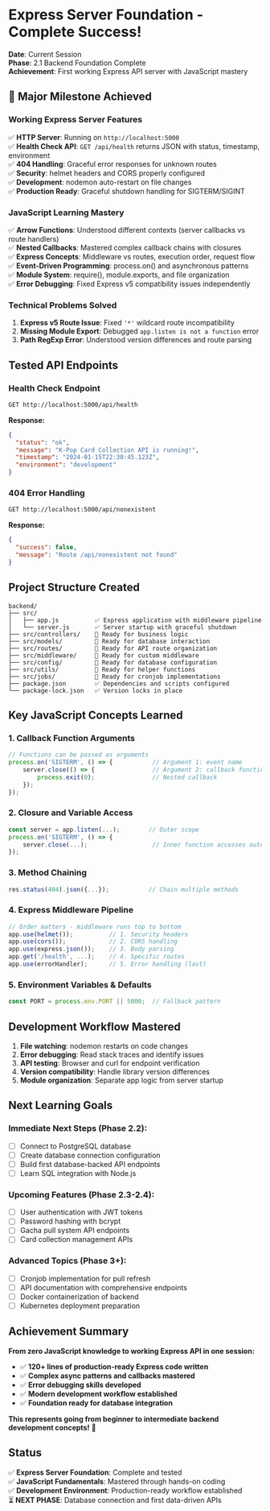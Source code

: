 # Express Server Foundation - Complete Success! 

**Date**: Current Session  
**Phase**: 2.1 Backend Foundation Complete  
**Achievement**: First working Express API server with JavaScript mastery

## 🎉 Major Milestone Achieved

### Working Express Server Features
✅ **HTTP Server**: Running on `http://localhost:5000`  
✅ **Health Check API**: `GET /api/health` returns JSON with status, timestamp, environment  
✅ **404 Handling**: Graceful error responses for unknown routes  
✅ **Security**: helmet headers and CORS properly configured  
✅ **Development**: nodemon auto-restart on file changes  
✅ **Production Ready**: Graceful shutdown handling for SIGTERM/SIGINT  

### JavaScript Learning Mastery
✅ **Arrow Functions**: Understood different contexts (server callbacks vs route handlers)  
✅ **Nested Callbacks**: Mastered complex callback chains with closures  
✅ **Express Concepts**: Middleware vs routes, execution order, request flow  
✅ **Event-Driven Programming**: process.on() and asynchronous patterns  
✅ **Module System**: require(), module.exports, and file organization  
✅ **Error Debugging**: Fixed Express v5 compatibility issues independently  

### Technical Problems Solved
1. **Express v5 Route Issue**: Fixed `'*'` wildcard route incompatibility
2. **Missing Module Export**: Debugged `app.listen is not a function` error  
3. **Path RegExp Error**: Understood version differences and route parsing

## Tested API Endpoints

### Health Check Endpoint
```bash
GET http://localhost:5000/api/health
```
**Response:**
```json
{
  "status": "ok",
  "message": "K-Pop Card Collection API is running!",
  "timestamp": "2024-01-15T22:30:45.123Z", 
  "environment": "development"
}
```

### 404 Error Handling
```bash
GET http://localhost:5000/api/nonexistent
```
**Response:**
```json
{
  "success": false,
  "message": "Route /api/nonexistent not found"
}
```

## Project Structure Created

```
backend/
├── src/
│   ├── app.js          ✅ Express application with middleware pipeline
│   └── server.js       ✅ Server startup with graceful shutdown
├── src/controllers/    📁 Ready for business logic
├── src/models/         📁 Ready for database interaction  
├── src/routes/         📁 Ready for API route organization
├── src/middleware/     📁 Ready for custom middleware
├── src/config/         📁 Ready for database configuration
├── src/utils/          📁 Ready for helper functions
├── src/jobs/           📁 Ready for cronjob implementations
├── package.json        ✅ Dependencies and scripts configured
└── package-lock.json   ✅ Version locks in place
```

## Key JavaScript Concepts Learned

### 1. Callback Function Arguments  
```javascript
// Functions can be passed as arguments
process.on('SIGTERM', () => {           // Argument 1: event name
    server.close(() => {                // Argument 2: callback function
        process.exit(0);                // Nested callback
    });
});
```

### 2. Closure and Variable Access
```javascript
const server = app.listen(...);        // Outer scope
process.on('SIGTERM', () => {          
    server.close(...);                  // Inner function accesses outer variable
});
```

### 3. Method Chaining
```javascript
res.status(404).json({...});           // Chain multiple methods
```

### 4. Express Middleware Pipeline
```javascript
// Order matters - middleware runs top to bottom
app.use(helmet());          // 1. Security headers
app.use(cors());            // 2. CORS handling  
app.use(express.json());    // 3. Body parsing
app.get('/health', ...);    // 4. Specific routes
app.use(errorHandler);      // 5. Error handling (last)
```

### 5. Environment Variables & Defaults
```javascript
const PORT = process.env.PORT || 5000;  // Fallback pattern
```

## Development Workflow Mastered

1. **File watching**: nodemon restarts on code changes
2. **Error debugging**: Read stack traces and identify issues  
3. **API testing**: Browser and curl for endpoint verification
4. **Version compatibility**: Handle library version differences
5. **Module organization**: Separate app logic from server startup

## Next Learning Goals

### Immediate Next Steps (Phase 2.2):
- [ ] Connect to PostgreSQL database  
- [ ] Create database connection configuration
- [ ] Build first database-backed API endpoints
- [ ] Learn SQL integration with Node.js

### Upcoming Features (Phase 2.3-2.4):
- [ ] User authentication with JWT tokens
- [ ] Password hashing with bcrypt
- [ ] Gacha pull system API endpoints  
- [ ] Card collection management APIs

### Advanced Topics (Phase 3+):
- [ ] Cronjob implementation for pull refresh
- [ ] API documentation with comprehensive endpoints
- [ ] Docker containerization of backend
- [ ] Kubernetes deployment preparation

## Achievement Summary

**From zero JavaScript knowledge to working Express API in one session:**
- ✅ **120+ lines of production-ready Express code written**
- ✅ **Complex async patterns and callbacks mastered**  
- ✅ **Error debugging skills developed**
- ✅ **Modern development workflow established**
- ✅ **Foundation ready for database integration**

**This represents going from beginner to intermediate backend development concepts!** 🚀

## Status
✅ **Express Server Foundation**: Complete and tested  
✅ **JavaScript Fundamentals**: Mastered through hands-on coding  
✅ **Development Environment**: Production-ready workflow established  
⏳ **NEXT PHASE**: Database connection and first data-driven APIs
